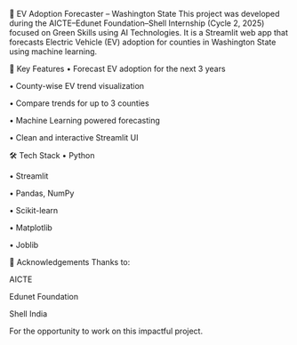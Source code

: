 🔮 EV Adoption Forecaster – Washington State
This project was developed during the AICTE–Edunet Foundation–Shell Internship (Cycle 2, 2025) focused on Green Skills using AI Technologies. It is a Streamlit web app that forecasts Electric Vehicle (EV) adoption for counties in Washington State using machine learning.

📌 Key Features
• Forecast EV adoption for the next 3 years

• County-wise EV trend visualization

• Compare trends for up to 3 counties

• Machine Learning powered forecasting

• Clean and interactive Streamlit UI

🛠️ Tech Stack
• Python

• Streamlit

• Pandas, NumPy

• Scikit-learn

• Matplotlib

• Joblib

🙌 Acknowledgements
Thanks to:

AICTE

Edunet Foundation

Shell India

For the opportunity to work on this impactful project.
